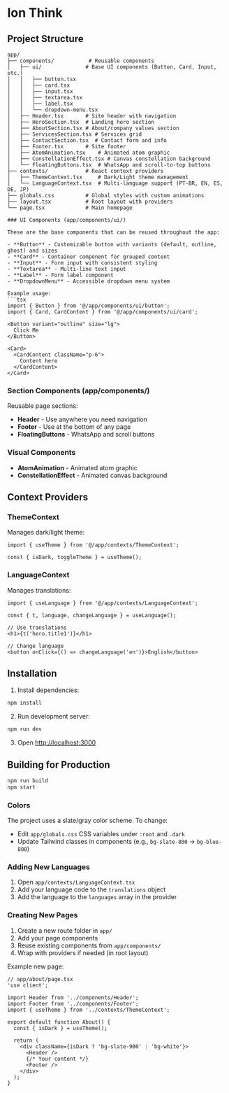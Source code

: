 # Ion Think

## Project Structure

```
app/
├── components/           # Reusable components
│   ├── ui/              # Base UI components (Button, Card, Input, etc.)
│   │   ├── button.tsx
│   │   ├── card.tsx
│   │   ├── input.tsx
│   │   ├── textarea.tsx
│   │   ├── label.tsx
│   │   └── dropdown-menu.tsx
│   ├── Header.tsx       # Site header with navigation
│   ├── HeroSection.tsx  # Landing hero section
│   ├── AboutSection.tsx # About/company values section
│   ├── ServicesSection.tsx # Services grid
│   ├── ContactSection.tsx  # Contact form and info
│   ├── Footer.tsx       # Site footer
│   ├── AtomAnimation.tsx    # Animated atom graphic
│   ├── ConstellationEffect.tsx # Canvas constellation background
│   └── FloatingButtons.tsx  # WhatsApp and scroll-to-top buttons
├── contexts/            # React context providers
│   ├── ThemeContext.tsx     # Dark/Light theme management
│   └── LanguageContext.tsx  # Multi-language support (PT-BR, EN, ES, DE, JP)
├── globals.css          # Global styles with custom animations
├── layout.tsx           # Root layout with providers
└── page.tsx             # Main homepage

### UI Components (app/components/ui/)

These are the base components that can be reused throughout the app:

- **Button** - Customizable button with variants (default, outline, ghost) and sizes
- **Card** - Container component for grouped content
- **Input** - Form input with consistent styling
- **Textarea** - Multi-line text input
- **Label** - Form label component
- **DropdownMenu** - Accessible dropdown menu system

Example usage:
```tsx
import { Button } from '@/app/components/ui/button';
import { Card, CardContent } from '@/app/components/ui/card';

<Button variant="outline" size="lg">
  Click Me
</Button>

<Card>
  <CardContent className="p-6">
    Content here
  </CardContent>
</Card>
```

### Section Components (app/components/)

Reusable page sections:

- **Header** - Use anywhere you need navigation
- **Footer** - Use at the bottom of any page
- **FloatingButtons** - WhatsApp and scroll buttons

### Visual Components

- **AtomAnimation** - Animated atom graphic
- **ConstellationEffect** - Animated canvas background

## Context Providers

### ThemeContext

Manages dark/light theme:

```tsx
import { useTheme } from '@/app/contexts/ThemeContext';

const { isDark, toggleTheme } = useTheme();
```

### LanguageContext

Manages translations:

```tsx
import { useLanguage } from '@/app/contexts/LanguageContext';

const { t, language, changeLanguage } = useLanguage();

// Use translations
<h1>{t('hero.title1')}</h1>

// Change language
<button onClick={() => changeLanguage('en')}>English</button>
```

## Installation

1. Install dependencies:
```bash
npm install
```

2. Run development server:
```bash
npm run dev
```

3. Open [http://localhost:3000](http://localhost:3000)

## Building for Production

```bash
npm run build
npm start
```

### Colors

The project uses a slate/gray color scheme. To change:
- Edit `app/globals.css` CSS variables under `:root` and `.dark`
- Update Tailwind classes in components (e.g., `bg-slate-800` → `bg-blue-800`)

### Adding New Languages

1. Open `app/contexts/LanguageContext.tsx`
2. Add your language code to the `translations` object
3. Add the language to the `languages` array in the provider

### Creating New Pages

1. Create a new route folder in `app/`
2. Add your page components
3. Reuse existing components from `app/components/`
4. Wrap with providers if needed (in root layout)

Example new page:
```tsx
// app/about/page.tsx
'use client';

import Header from '../components/Header';
import Footer from '../components/Footer';
import { useTheme } from '../contexts/ThemeContext';

export default function About() {
  const { isDark } = useTheme();
  
  return (
    <div className={isDark ? 'bg-slate-900' : 'bg-white'}>
      <Header />
      {/* Your content */}
      <Footer />
    </div>
  );
}
```